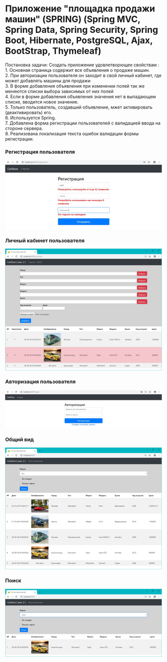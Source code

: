 ﻿# Приложение "площадка продажи машин" (SPRING) (Spring MVC, Spring Data, Spring Security, Spring Boot, Hibernate, PostgreSQL, Ajax, BootStrap, Thymeleaf)</h2>
Постановка задачи:
Cоздать приложение удовлетворющее свойствам :
<br>1. Основная страница содержит все объявления о продаже машин. 
<br>2. При авторизации пользователя он заходит в свой личный кабинет, где может добавлять машины для продажи
<br>3. В форме добавления объявления при изменении полей так же меняются списки выбора зависимых от них полей
<br>4. Если в форме добавления объявления значения нет в выпадающем списке, вводится новое значение.
<br>5. Только пользователь, создавший объявление, мжет активировать (деактивировать) его.
<br>6. Используется Spring.
<br>7. Добавлена форма регистрации пользователей с валидацией ввода на стороне сервера.
<br>8. Реализована локализация текста ошибок валидации формы регистрации.
<h3>Регистрация пользователя</h3>
<img src="carseller_spring/Screenshot1.jpg">
<h3>Личный кабинет пользователя</h3>
<img src="carseller_spring/Screenshot2.jpg">
<h3>Авторизация пользователя</h3>
<img src="carseller_spring/Screenshot3.jpg">
<h3>Общий вид</h3>
<img src="carseller_spring/Screenshot4.jpg">
<h3>Поиск</h3>
<img src="carseller_spring/Screenshot5.jpg">
